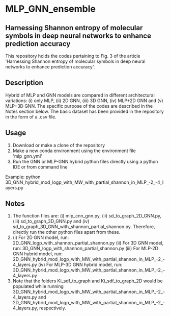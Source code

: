 # MLP_GNN_ensemble

Harnessing Shannon entropy of molecular symbols in deep neural networks to enhance prediction accuracy
------------------------------------------------------------------------------------------------------
This repository holds the codes pertaining to Fig. 3 of the article 'Harnessing Shannon entropy of molecular symbols in deep neural networks to enhance prediction accuracy'. 

Description
-----------
Hybrid of MLP and GNN models are compared in different architectural variations: (i) only MLP, (ii) 2D GNN, (iii) 3D GNN, (iv) MLP+2D GNN and (v) MLP+3D GNN. The specific purpose of the codes are described in the Notes section below. The basic dataset has been provided in the repository in the form of a .csv file.

Usage
-----
1. Download or make a clone of the repository
2. Make a new conda environment using the environment file 'mlp_gnn.yml'
3. Run the GNN or MLP-GNN hybrid python files directly using a python IDE or from command line

Example: python 3D_GNN_hybrid_mod_logp_with_MW_with_partial_shannon_in_MLP_-2_-4_layers.py

Notes
-----
1. The function files are: (i) mlp_cnn_gnn.py, (ii) sd_to_graph_2D_GNN.py, (iii) sd_to_graph_3D_GNN.py and (iv) sd_to_graph_3D_GNN_with_shannon_partial_shannon.py. Therefore, directly run the other python files apart from these. 
2. (i) For 2D GNN model, run: 2D_GNN_logp_with_shannon_partial_shannon.py
(ii) For 3D GNN model, run: 3D_GNN_logp_with_shannon_partial_shannon.py
(iii) For MLP-2D GNN hybrid model, run: 2D_GNN_hybrid_mod_logp_with_MW_with_partial_shannon_in_MLP_-2_-4_layers.py
(iv) For MLP-3D GNN hybrid model, run: 3D_GNN_hybrid_mod_logp_with_MW_with_partial_shannon_in_MLP_-2_-4_layers.py
3. Note that the folders Ki_sdf_to_graph and Ki_sdf_to_graph_2D would be populated while running 3D_GNN_hybrid_mod_logp_with_MW_with_partial_shannon_in_MLP_-2_-4_layers.py and 2D_GNN_hybrid_mod_logp_with_MW_with_partial_shannon_in_MLP_-2_-4_layers.py, respectively.
     
